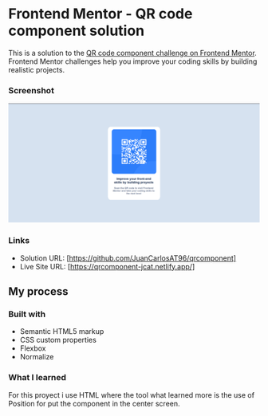# Frontend Mentor - QR code component solution

This is a solution to the [QR code component challenge on Frontend Mentor](https://www.frontendmentor.io/challenges/qr-code-component-iux_sIO_H). Frontend Mentor challenges help you improve your coding skills by building realistic projects. 

### Screenshot

![](./images//qrcomponent.png)

### Links

- Solution URL: [https://github.com/JuanCarlosAT96/qrcomponent]
- Live Site URL: [https://qrcomponent-jcat.netlify.app/]

## My process

### Built with

- Semantic HTML5 markup
- CSS custom properties
- Flexbox
- Normalize

### What I learned

For this proyect i use HTML where the tool what learned more is the use of Position for put the component in the center screen.
